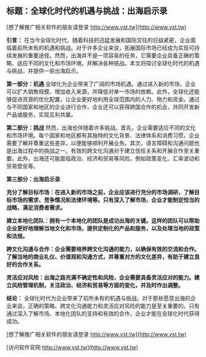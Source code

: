 ## **标题：全球化时代的机遇与挑战：出海启示录**

[想了解推广相关软件的朋友请登录 http://www.vst.tw](http://www.vst.tw)

**引言：**
在当今全球化时代，随着科技的迅猛发展和国际交往的日益紧密，企业面临着前所未有的机遇和挑战。对于许多企业来说，拓展国际市场已经成为实现可持续发展的重要途径。然而，出海并不是一项容易的任务，它需要企业具备正确的策略、适应不同的文化和市场环境，并解决各种挑战。本文将探讨全球化时代的机遇与挑战，并提供一些出海启示。

**第一部分：机遇**
全球化为企业带来了广阔的市场机遇。通过进入新的市场，企业可以扩大销售规模、增加收入来源，并降低对单一市场的依赖。此外，全球化还能够促进资源的优化配置，让企业更好地利用全球范围内的人力、物力和资金。通过与不同国家和地区的企业进行合作，企业还可以获得跨国合作的机会，共同开发新产品或服务，实现互利共赢。

**第二部分：挑战**
然而，出海也伴随着许多挑战。首先，企业需要适应不同的文化和市场环境。每个国家和地区都有其独特的文化背景、法律体系和消费习惯，企业需要了解并尊重这些差异，以便能够顺利开展业务。其次，语言障碍和沟通问题也是出海过程中的挑战之一。有效的跨文化沟通对于建立信任关系和开展合作至关重要。此外，出海还可能面临政治、经济和贸易等风险，例如政策变化、汇率波动和贸易壁垒等。

**第三部分：出海启示录**

**充分了解目标市场：在进入新的市场之前，企业应该进行充分的市场调研，了解目标市场的需求、竞争情况和法律环境等。只有深入了解市场，企业才能制定恰当的战略，满足消费者需求。**

**建立本地化团队：拥有一个本地化的团队是成功出海的关键。这样的团队可以帮助企业更好地理解当地文化和市场，提供定制化的产品和服务，以及处理当地的政策和法规。**

**跨文化沟通与合作：企业需要培养跨文化沟通的能力，以确保有效的交流和合作。了解当地的商业礼仪、价值观和沟通方式，并尊重对方的文化差异，有助于建立良好的合作关系。**

**灵活应对风险：出海之路充满不确定性和风险，企业需要具备灵活应对的能力。建立风险管理机制，关注政治、经济和贸易等方面的变化，并及时作出调整。**

**结论：**
全球化时代为企业带来了前所未有的机遇与挑战。对于那些愿意出海的企业来说，正确的策略、跨文化沟通能力和灵活应对风险的能力是至关重要的。只有通过深入了解市场、本地化团队的支持和有效的合作，企业才能在全球化时代获得成功。

[想了解推广相关软件的朋友请登录 http://www.vst.tw](http://www.vst.tw)


[访问软件官网 http://www.vst.tw](http://www.vst.tw)
